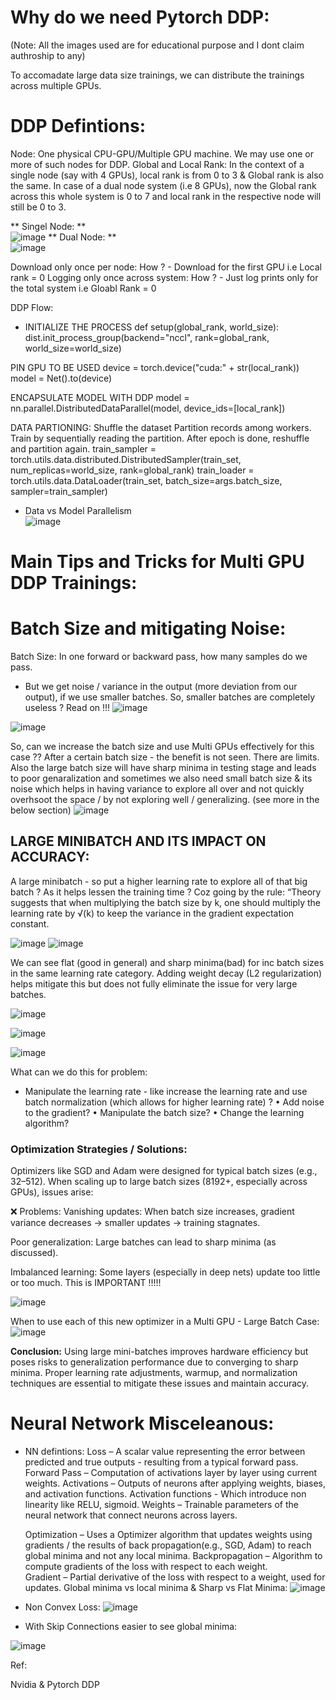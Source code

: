# Why do we need Pytorch DDP: 
(Note: All the images used are for educational purpose and I dont claim authroship to any) 

To accomadate large data size trainings, we can distribute the trainings across multiple GPUs. 

# DDP Defintions: 
  Node: One physical CPU-GPU/Multiple GPU machine. We may use one or more of such nodes for DDP. 
  Global and Local Rank: In the context of a single node (say with 4 GPUs), local rank is from 0 to 3 & Global rank is also the same. In case of a dual node system (i.e 8 GPUs), now the Global rank across this whole system is 0 to 7 and local rank in the respective node will still be 0 to 3. 
    
  **  Singel Node: 
  **  
  ![image](https://github.com/user-attachments/assets/974c4659-419a-44cc-8f81-7d5337ce6e12)
  **  Dual Node: 
  **  
  ![image](https://github.com/user-attachments/assets/1399dea6-cd36-4522-a26e-dce394e72e84)
  
  Download only once per node: How ? - Download for the first GPU i.e Local rank = 0 
  Logging only once across system: How ? - Just log prints only for the total system i.e Gloabl Rank = 0

DDP Flow: 
* INITIALIZE THE PROCESS
  def setup(global_rank, world_size):
  dist.init_process_group(backend="nccl", rank=global_rank, world_size=world_size)

PIN GPU TO BE USED
  device = torch.device("cuda:" + str(local_rank))
  model = Net().to(device)

ENCAPSULATE MODEL WITH DDP
  model = nn.parallel.DistributedDataParallel(model, device_ids=[local_rank])

DATA PARTIONING: Shuffle the dataset Partition records among workers. Train by sequentially reading the partition. After epoch is done, reshuffle and partition again. 
  train_sampler = torch.utils.data.distributed.DistributedSampler(train_set, num_replicas=world_size, rank=global_rank)
  train_loader = torch.utils.data.DataLoader(train_set, batch_size=args.batch_size, sampler=train_sampler)

* Data vs Model Parallelism  
![image](https://github.com/user-attachments/assets/62e334fb-c387-4297-bc57-7d5b30eaaccd)

# Main Tips and Tricks for Multi GPU DDP Trainings:

# Batch Size and mitigating Noise: 
Batch Size: In one forward or backward pass, how many samples do we pass. 
* But we get noise / variance in the output (more deviation from our output), if we use smaller batches. So, smaller batches are completely useless ? Read on !!!
![image](https://github.com/user-attachments/assets/bc2819c3-1263-443e-bd0c-2a4b5b4aa106)

![image](https://github.com/user-attachments/assets/8a34fc33-b493-44a7-be56-47f0856a97c4)


So, can we increase the batch size and use Multi GPUs effectively for this case ?? After a certain batch size - the benefit is not seen. There are limits. 
Also the large batch size will have sharp minima in testing stage and leads to poor genaralization and sometimes we also need small batch size & its noise which helps in having variance to explore all over and not quickly overhsoot the space / by not exploring well / generalizing.  (see more in the below section)
![image](https://github.com/user-attachments/assets/47a8145e-1a25-4c31-8c2a-490315d3c438)



## LARGE MINIBATCH AND ITS IMPACT ON ACCURACY: 
A large minibatch - so put a higher learning rate to explore all of that big batch ? As it helps lessen the training time ? Coz going by the rule: “Theory suggests that when multiplying the batch size by k, one
should multiply the learning rate by √(k) to keep the variance in the
gradient expectation constant.

![image](https://github.com/user-attachments/assets/d53c99d0-ee65-402c-931f-acd13ee3c900)
![image](https://github.com/user-attachments/assets/9c02c6e0-b072-4693-be27-6377daf3f0d0)

We can see flat (good in general) and sharp minima(bad) for inc batch sizes in the same learning rate category. 
Adding weight decay (L2 regularization) helps mitigate this but does not fully eliminate the issue for very large batches.

![image](https://github.com/user-attachments/assets/0eea9559-2fa1-4373-9b6d-f7270fdaaa24)


![image](https://github.com/user-attachments/assets/b7765789-cd0c-4e72-a072-2f25498ace6a)

![image](https://github.com/user-attachments/assets/b36efe51-7c9d-4f9e-965a-a5a5da807d09)


What can we do this for problem: 
* Manipulate the learning rate - like increase the learning rate and use batch normalization (which allows for higher learning rate) ?
• Add noise to the gradient?
• Manipulate the batch size?
• Change the learning algorithm?

### Optimization Strategies / Solutions: 

Optimizers like SGD and Adam were designed for typical batch sizes (e.g., 32–512). When scaling up to large batch sizes (8192+, especially across GPUs), issues arise:

❌ Problems:
Vanishing updates: When batch size increases, gradient variance decreases → smaller updates → training stagnates.

Poor generalization: Large batches can lead to sharp minima (as discussed).

Imbalanced learning: Some layers (especially in deep nets) update too little or too much. This is IMPORTANT !!!!!

![image](https://github.com/user-attachments/assets/4fc24a38-fc58-4e49-b8e0-b286238a8de3)

When to use each of this new optimizer in a Multi GPU - Large Batch Case: 
![image](https://github.com/user-attachments/assets/d16af335-d3a4-4e8c-b74a-8bcc5869610a)

**Conclusion:** Using large mini-batches improves hardware efficiency but poses risks to generalization performance due to converging to sharp minima. 
Proper learning rate adjustments, warmup, and normalization techniques are essential to mitigate these issues and maintain accuracy.


# Neural Network Misceleanous: 

* NN defintions: 
   Loss – A scalar value representing the error between predicted and true outputs - resulting from a typical forward pass.
   Forward Pass – Computation of activations layer by layer using current weights.
   Activations – Outputs of neurons after applying weights, biases, and activation functions.
   Activation functions - Which introduce non linearity like RELU, sigmoid. 
   Weights – Trainable parameters of the neural network that connect neurons across layers.

   Optimization – Uses a Optimizer algorithm that updates weights using gradients / the results of back propagation(e.g., SGD, Adam) to reach global minima and not any local minima.
   Backpropagation – Algorithm to compute gradients of the loss with respect to each weight.  
   Gradient – Partial derivative of the loss with respect to a weight, used for updates.
   Global minima vs local minima & Sharp vs Flat Minima:
    ![image](https://github.com/user-attachments/assets/d9115025-0c65-4717-96e2-6d4839ec1b34)
 

* Non Convex Loss:
![image](https://github.com/user-attachments/assets/71d0440e-d012-4e8a-8214-0cdda70c9994)
 
* With Skip Connections easier to see global minima:

![image](https://github.com/user-attachments/assets/d8d80773-0cdb-4857-9409-8cc56a05e8f2)


Ref: 

Nvidia & Pytorch DDP 
